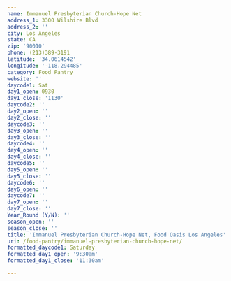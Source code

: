 ```yaml
---
name: Immanuel Presbyterian Church-Hope Net
address_1: 3300 Wilshire Blvd
address_2: ''
city: Los Angeles
state: CA
zip: '90010'
phone: (213)389-3191
latitude: '34.0614542'
longitude: '-118.294485'
category: Food Pantry
website: ''
daycode1: Sat
day1_open: 0930
day1_close: '1130'
daycode2: ''
day2_open: ''
day2_close: ''
daycode3: ''
day3_open: ''
day3_close: ''
daycode4: ''
day4_open: ''
day4_close: ''
daycode5: ''
day5_open: ''
day5_close: ''
daycode6: ''
day6_open: ''
daycode7: ''
day7_open: ''
day7_close: ''
Year_Round (Y/N): ''
season_open: ''
season_close: ''
title: 'Immanuel Presbyterian Church-Hope Net, Food Oasis Los Angeles'
uri: /food-pantry/immanuel-presbyterian-church-hope-net/
formatted_daycode1: Saturday
formatted_day1_open: '9:30am'
formatted_day1_close: '11:30am'

---
```


